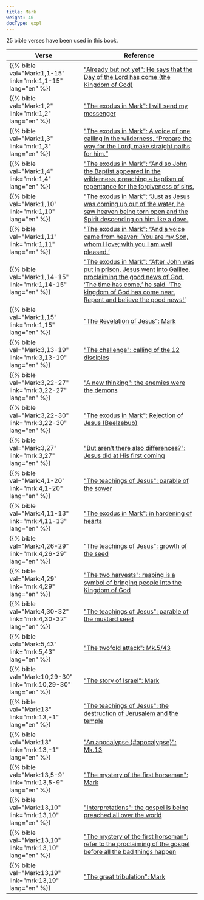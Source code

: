 ```yaml
---
title: Mark
weight: 40
docType: expl
---
```


25 bible verses have been used in this book.

| Verse | Reference |
|-------|-----------|
| {{% bible val="Mark:1,1-15" link="mrk:1,1-15" lang="en" %}} | ["Already but not yet": He says that the Day of the Lord has come (the Kingdom of God)](../exampleSite/content/expl/../expl/background/israel/jesus-and-the-covenant#e3c4) |
| {{% bible val="Mark:1,2" link="mrk:1,2" lang="en" %}} | ["The exodus in Mark": I will send my messenger](../exampleSite/content/expl/../expl/background/israel/the-second-exodus#70f4) |
| {{% bible val="Mark:1,3" link="mrk:1,3" lang="en" %}} | ["The exodus in Mark": A voice of one calling in the wilderness, “Prepare the way for the Lord, make straight paths for him.”](../exampleSite/content/expl/../expl/background/israel/the-second-exodus#70f4) |
| {{% bible val="Mark:1,4" link="mrk:1,4" lang="en" %}} | ["The exodus in Mark": “And so John the Baptist appeared in the wilderness, preaching a baptism of repentance for the forgiveness of sins.](../exampleSite/content/expl/../expl/background/israel/the-second-exodus#70f4) |
| {{% bible val="Mark:1,10" link="mrk:1,10" lang="en" %}} | ["The exodus in Mark": “Just as Jesus was coming up out of the water, he saw heaven being torn open and the Spirit descending on him like a dove.](../exampleSite/content/expl/../expl/background/israel/the-second-exodus#70f4) |
| {{% bible val="Mark:1,11" link="mrk:1,11" lang="en" %}} | ["The exodus in Mark": “And a voice came from heaven: ‘You are my Son, whom I love; with you I am well pleased.’](../exampleSite/content/expl/../expl/background/israel/the-second-exodus#70f4) |
| {{% bible val="Mark:1,14-15" link="mrk:1,14-15" lang="en" %}} | ["The exodus in Mark": “After John was put in prison, Jesus went into Galilee, proclaiming the good news of God. ‘The time has come,’ he said. ‘The kingdom of God has come near. Repent and believe the good news!’](../exampleSite/content/expl/../expl/background/israel/the-second-exodus#70f4) |
| {{% bible val="Mark:1,15" link="mrk:1,15" lang="en" %}} | ["The Revelation of Jesus": Mark](../exampleSite/content/expl/../expl/content/vision/setting-the-foundation#33b5) |
| {{% bible val="Mark:3,13-19" link="mrk:3,13-19" lang="en" %}} | ["The challenge": calling of the 12 disciples](../exampleSite/content/expl/../expl/background/israel/jesus-and-the-covenant#298a) |
| {{% bible val="Mark:3,22-27" link="mrk:3,22-27" lang="en" %}} | ["A new thinking": the enemies were the demons](../exampleSite/content/expl/../expl/background/israel/jesus-and-the-covenant#a5cc) |
| {{% bible val="Mark:3,22-30" link="mrk:3,22-30" lang="en" %}} | ["The exodus in Mark": Rejection of Jesus (Beelzebub)](../exampleSite/content/expl/../expl/background/israel/the-second-exodus#70f4) |
| {{% bible val="Mark:3,27" link="mrk:3,27" lang="en" %}} | ["But aren’t there also differences?": Jesus did at His first coming](../exampleSite/content/expl/../expl/content/1000y/the-thousand-year-kingdom#e7fd) |
| {{% bible val="Mark:4,1-20" link="mrk:4,1-20" lang="en" %}} | ["The teachings of Jesus": parable of the sower](../exampleSite/content/expl/../expl/background/israel/jesus-and-the-covenant#b343) |
| {{% bible val="Mark:4,11-13" link="mrk:4,11-13" lang="en" %}} | ["The exodus in Mark": in hardening of hearts](../exampleSite/content/expl/../expl/background/israel/the-second-exodus#70f4) |
| {{% bible val="Mark:4,26-29" link="mrk:4,26-29" lang="en" %}} | ["The teachings of Jesus": growth of the seed](../exampleSite/content/expl/../expl/background/israel/jesus-and-the-covenant#b343) |
| {{% bible val="Mark:4,29" link="mrk:4,29" lang="en" %}} | ["The two harvests": reaping is a symbol of bringing people into the Kingdom of God](../exampleSite/content/expl/../expl/content/harvest/gods-army-and-the-seven-angels#833c) |
| {{% bible val="Mark:4,30-32" link="mrk:4,30-32" lang="en" %}} | ["The teachings of Jesus": parable of the mustard seed](../exampleSite/content/expl/../expl/background/israel/jesus-and-the-covenant#b343) |
| {{% bible val="Mark:5,43" link="mrk:5,43" lang="en" %}} | ["The twofold attack": Mk.5/43](../exampleSite/content/expl/../expl/content/beasts/the-nature-of-the-beast-in-the-book-of-revelation#f4be) |
| {{% bible val="Mark:10,29-30" link="mrk:10,29-30" lang="en" %}} | ["The story of Israel": Mark](../exampleSite/content/expl/../appl/topics/hero/who-rules-the-world#af6b) |
| {{% bible val="Mark:13" link="mrk:13,-1" lang="en" %}} | ["The teachings of Jesus": the destruction of Jerusalem and the temple](../exampleSite/content/expl/../expl/background/israel/jesus-and-the-covenant#b343) |
| {{% bible val="Mark:13" link="mrk:13,-1" lang="en" %}} | ["An apocalypse {#apocalypse}": Mk.13](../exampleSite/content/expl/../expl/background/literature/the-book-of-revelation-how-to-read-it#apocalypse) |
| {{% bible val="Mark:13,5-9" link="mrk:13,5-9" lang="en" %}} | ["The mystery of the first horseman": Mark](../exampleSite/content/expl/../expl/content/seals/the-mystery-of-the-four-horse-men#bd9c) |
| {{% bible val="Mark:13,10" link="mrk:13,10" lang="en" %}} | ["Interpretations": the gospel is being preached all over the world](../exampleSite/content/expl/../expl/content/seals/the-mystery-of-the-four-horse-men#1fbb) |
| {{% bible val="Mark:13,10" link="mrk:13,10" lang="en" %}} | ["The mystery of the first horseman": refer to the proclaiming of the gospel before all the bad things happen](../exampleSite/content/expl/../expl/content/seals/the-mystery-of-the-four-horse-men#bd9c) |
| {{% bible val="Mark:13,19" link="mrk:13,19" lang="en" %}} | ["The great tribulation": Mark](../exampleSite/content/expl/../expl/content/army/the-end-time-and-the-great-tribulation#a3b5) |
